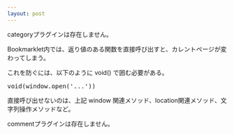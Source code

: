 ```yaml
---
layout: post
---
```

<p><span class="error">categoryプラグインは存在しません。</span></p>
<p>Bookmarklet内では、返り値のある関数を直接呼び出すと、カレントページが変わってしまう。</p>
<p>これを防ぐには、以下のように void() で囲む必要がある。</p>
<pre>void(window.open('...'))
</pre>
<p>直接呼び出せないのは、上記 window 関連メソッド、location関連メソッド、文字列操作メソッドなど。</p>
<p><span class="error">commentプラグインは存在しません。</span> </p>
